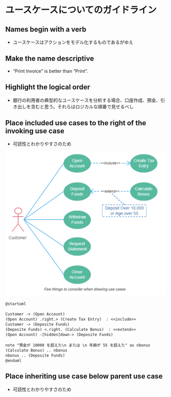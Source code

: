 # ユースケースについてのガイドライン

## Names begin with a verb
* ユースケースはアクションをモデル化するものであるがゆえ

## Make the name descriptive
* “Print Invoice”  is better than “Print”.

## Highlight the logical order

* 銀行の利用者の典型的なユースケースを分析する場合、口座作成、預金、引き出しを含むと思う。それらはロジカルな順番で見せるべし


## Place included use cases to the right of the invoking use case

* 可読性とわかりやすさのため

![](assets/markdown-img-paste-20200213205708594.png)
```PlantUML
@startuml

Customer -> (Open Account)
(Open Account) .right.> (Create Tax Entry)  : <<include>>
Customer -> (Deposite Funds)
(Deposite Funds) <.right. (Calculate Bonus)  : <<extend>>
(Open Account) -[hidden]down-> (Deposite Funds)

note "預金が 10000 を超えた\n または \n 年齢が 55 を超えた" as nbonus
(Calculate Bonus) .. nbonus
nbonus .. (Deposite Funds)
@enduml
```
## Place inheriting use case below parent use case

* 可読性とわかりやすさのため
